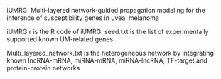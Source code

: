 iUMRG: Multi-layered network-guided propagation modeling for the inference of susceptibility genes in uveal melanoma 

iUMRG.r is the R code of iUMRG. seed.txt is the list of experimentally supported known UM-related genes. 

Multi_layered_network.txt is the heterogeneous network by integrating known lncRNA-mRNA, miRNA-mRNA, miRNA-lncRNA, TF-target and protein-protein networks
